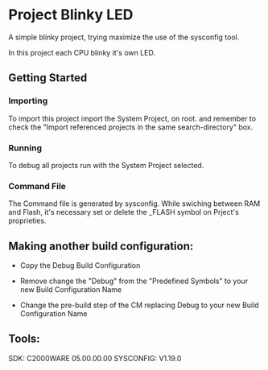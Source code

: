 # Project Blinky LED

A simple blinky project, trying maximize the use of the sysconfig tool.

In this project each CPU blinky it's own LED.

## Getting Started

### Importing

To import this project import the System Project, on root. and remember to check the "Import referenced projects in the same search-directory" box.

### Running

To debug all projects run with the System Project selected.

### Command File

The Command file is generated by sysconfig.
While swiching between RAM and Flash, it's necessary
set or delete the _FLASH symbol on Prject's proprieties.


## Making another build configuration:

- Copy the Debug Build Configuration
- Remove change the "Debug" from the "Predefined Symbols" to your new Build Configuration Name

- Change the pre-build step of the CM replacing Debug to your new Build Configuration Name


## Tools:
SDK: C2000WARE 05.00.00.00
SYSCONFIG: V1.19.0